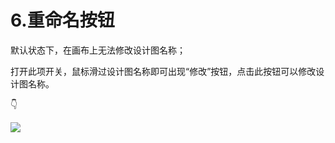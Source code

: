 # 6.重命名按钮

默认状态下，在画布上无法修改设计图名称； 

打开此项开关，鼠标滑过设计图名称即可出现“修改”按钮，点击此按钮可以修改设计图名称。 

👇

![](http://sos.lanhuapp.com/114.gif)

